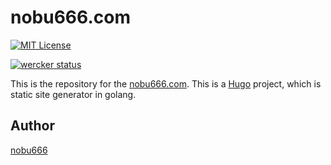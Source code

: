 nobu666.com
====

[![MIT License](http://img.shields.io/badge/license-MIT-blue.svg?style=flat-square)][license]

[license]: https://github.com/tcnksm/deeeet.com/blob/master/LICENSE

[![wercker status](https://app.wercker.com/status/bf2cb036a31299660258090c5fbc9d28/m "wercker status")](https://app.wercker.com/project/bykey/bf2cb036a31299660258090c5fbc9d28)

This is the repository for the [nobu666.com](http://nobu666.com/). This is a [Hugo](http://gohugo.io/) project, which is static site generator in golang.

## Author

[nobu666](https://github.com/nobu666)
